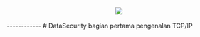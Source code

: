 <div align="center">
  <img src="https://drive.google.com/file/d/1mBr5BYyDOCXVXyHOw6aLuT_V3mJKKAB2/view?usp=sharing"><br><br>
</div>
------------
# DataSecurity
bagian pertama pengenalan TCP/IP
